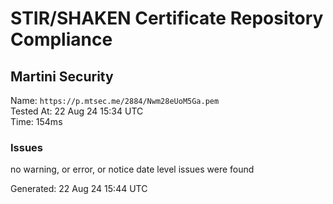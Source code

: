 # STIR/SHAKEN Certificate Repository Compliance

## Martini Security

Name: `https://p.mtsec.me/2884/Nwm28eUoM5Ga.pem`\
Tested At: 22 Aug 24 15:34 UTC\
Time: 154ms

### Issues

no warning, or error, or notice date level issues were found

Generated: 22 Aug 24 15:44 UTC